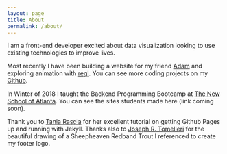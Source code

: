```yaml
---
layout: page
title: About
permalink: /about/
---
```


I am a front-end developer excited about data visualization looking to use existing technologies to improve lives.

Most recently I have been building a website for my friend [Adam](https://trautmaa.github.io/shaukat/) and exploring animation with [regl](http://regl.party/). You can see more coding projects on my [Github](https://github.com/trautmaa).

In Winter of 2018 I taught the Backend Programming Bootcamp at [The New School of Atlanta](https://tnsatlanta.org/). You can see the sites students made here (link coming soon).

Thank you to [Tania Rascia](https://www.taniarascia.com/) for her excellent tutorial on getting Github Pages up and running with Jekyll. Thanks also to [Joseph R. Tomelleri](http://www.americanfishes.com/) for the beautiful drawing of a Sheepheaven Redband Trout I referenced to create my footer logo.
